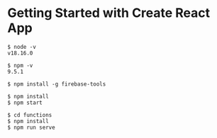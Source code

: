 # Getting Started with Create React App

```console
$ node -v
v18.16.0
```

```console
$ npm -v
9.5.1
```

```console
$ npm install -g firebase-tools
```

```console
$ npm install
$ npm start
```

```console
$ cd functions
$ npm install
$ npm run serve
```
